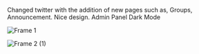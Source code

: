 Changed twitter with the addition of new pages such as, Groups, Announcement.
Nice design.
Admin Panel
Dark Mode

![Frame 1](https://github.com/Adamovvv/Twitter_Clone/assets/53522209/947f513a-d8d9-457a-a883-d55c2c8c1eb6)

![Frame 2 (1)](https://github.com/Adamovvv/Twitter_Clone/assets/53522209/38ddab59-62b8-49c8-9cf8-b1e85e2bfbf4)
